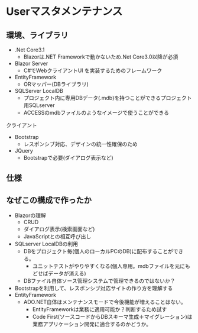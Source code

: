 # Userマスタメンテナンス

## 環境、ライブラリ
- .Net Core3.1
  - Blazorは.NET Frameworkで動かないため.Net Core3.0以降が必須
- Blazor Server
  - C#でWebクライアントUI を実装するためのフレームワーク
- EntityFramework
  - ORマッパー(DBライブラリ)
- SQLServer LocalDB
  - プロジェクト内に専用DBデータ(.mdb)を持つことができるプロジェクト用SQLserver
  - ACCESSのmdbファイルのようなイメージで使うことができる

クライアント
- Bootstrap
  - レスポンシブ対応、デザインの統一性確保のため
- JQuery
  - Bootstrapで必要(ダイアログ表示など)



## 仕様


## なぜこの構成で作ったか
- Blazorの理解
  - CRUD
  - ダイアログ表示(検索画面など)
  - JavaScriptとの相互呼び出し
- SQLserver LocalDBの利用
  - DBをプロジェクト毎(個人のローカルPCのDB)に配布することができる。
    - ユニットテストがやりやすくなる(個人専用。mdbファイルを元にもどせばデータが消える)
  - DBファイル自体ソース管理システムで管理できるのではないか？
- Bootstrapを利用して、レスポンシブ対応サイトの作り方を理解する
- EntityFramework
  - ADO.NET自体はメンテナンスモードで今後機能が増えることはない。
    - EntityFrameworkは業務に適用可能か？判断するため試す
    - Code First(ソースコードからDBスキーマ生成＋マイグレーション)は業務アプリケーション開発に適合するのかどうか。
    